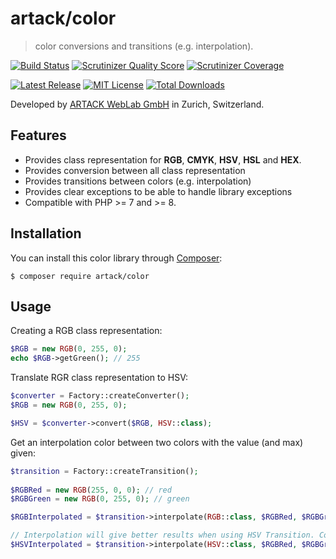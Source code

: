 artack/color
============

> color conversions and transitions (e.g. interpolation).


[![Build Status](https://img.shields.io/travis/ARTACK/color.svg?style=flat)](https://travis-ci.org/ARTACK/color)
[![Scrutinizer Quality Score](https://img.shields.io/scrutinizer/g/artack/color.svg?style=flat)](https://scrutinizer-ci.com/g/artack/color/)
[![Scrutinizer Coverage](https://img.shields.io/scrutinizer/coverage/g/artack/color.svg)](https://scrutinizer-ci.com/g/artack/color/)

[![Latest Release](https://img.shields.io/packagist/v/artack/color.svg)](https://packagist.org/packages/artack/color)
[![MIT License](https://img.shields.io/packagist/l/artack/color.svg)](http://opensource.org/licenses/MIT)
[![Total Downloads](https://img.shields.io/packagist/dt/artack/color.svg)](https://packagist.org/packages/artack/color)

Developed by [ARTACK WebLab GmbH](https://www.artack.ch) in Zurich, Switzerland.


Features
--------

- Provides class representation for **RGB**, **CMYK**, **HSV**, **HSL** and **HEX**.
- Provides conversion between all class representation
- Provides transitions between colors (e.g. interpolation)
- Provides clear exceptions to be able to handle library exceptions
- Compatible with PHP >= 7 and >= 8.


Installation
------------

You can install this color library through [Composer](https://getcomposer.org):

```shell
$ composer require artack/color
```

Usage
-----
Creating a RGB class representation:

```php
$RGB = new RGB(0, 255, 0);
echo $RGB->getGreen(); // 255
```

Translate RGR class representation to HSV:
```php
$converter = Factory::createConverter();
$RGB = new RGB(0, 255, 0);

$HSV = $converter->convert($RGB, HSV::class);
```

Get an interpolation color between two colors with the value (and max) given:
```php
$transition = Factory::createTransition();
        
$RGBRed = new RGB(255, 0, 0); // red
$RGBGreen = new RGB(0, 255, 0); // green

$RGBInterpolated = $transition->interpolate(RGB::class, $RGBRed, $RGBGreen, 100, 200); // should be ~yellow

// Interpolation will give better results when using HSV Transition. Colors get converted automaticly if needed.
$HSVInterpolated = $transition->interpolate(HSV::class, $RGBRed, $RGBGreen, 100, 200); // should be ~yellow
```